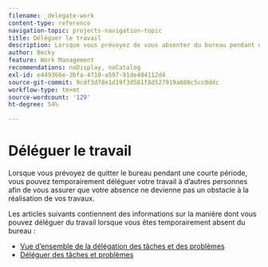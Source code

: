 ```yaml
---
filename: _delegate-work
content-type: reference
navigation-topic: projects-navigation-topic
title: Déléguer le travail
description: Lorsque vous prévoyez de vous absenter du bureau pendant une courte période, vous pouvez déléguer temporairement votre travail à d’autres utilisateurs afin de vous assurer que votre absence ne devienne pas un obstacle à la réalisation du travail. Les articles de cette section contiennent des informations sur la manière dont vous pouvez déléguer le travail lorsque vous quittez temporairement le bureau.
author: Becky
feature: Work Management
recommendations: noDisplay, noCatalog
exl-id: e449366e-3bfa-4710-a597-91de404112d4
source-git-commit: 9cdf3d78e1d19f3d581f8d527919a608c5cc0ddc
workflow-type: tm+mt
source-wordcount: '129'
ht-degree: 54%

---
```


# Déléguer le travail

<!--Audited: 10/2024-->

Lorsque vous prévoyez de quitter le bureau pendant une courte période, vous pouvez temporairement déléguer votre travail à d’autres personnes afin de vous assurer que votre absence ne devienne pas un obstacle à la réalisation de vos travaux.

Les articles suivants contiennent des informations sur la manière dont vous pouvez déléguer du travail lorsque vous êtes temporairement absent du bureau :

* [Vue d’ensemble de la délégation des tâches et des problèmes](../../manage-work/delegate-work/delegate-work-overview.md)
* [Déléguer des tâches et problèmes](../../manage-work/delegate-work/how-to-delegate-work.md)

